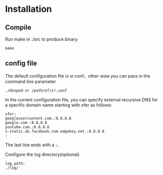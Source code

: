 # Installation

## Compile

Run make in ./src to produce binary

    make

## config file

The default configuration file is sr.conf，other wise you can pass in the command line parameter

    ./dnspod-sr /path/of/sr.conf

In the current configuration file, you can specify external recursive DNS for a specific domain name starting with xfer as follows:

    xfer:
    googleusercontent.com.:8.8.8.8
    google.com.:8.8.8.8
    youtube.com.:8.8.8.8
    s-static.ak.facebook.com.edgekey.net.:8.8.8.8
    :

The last line ends with a `:`.

Configure the log directory(optional)

    log_path:
    ./log/
